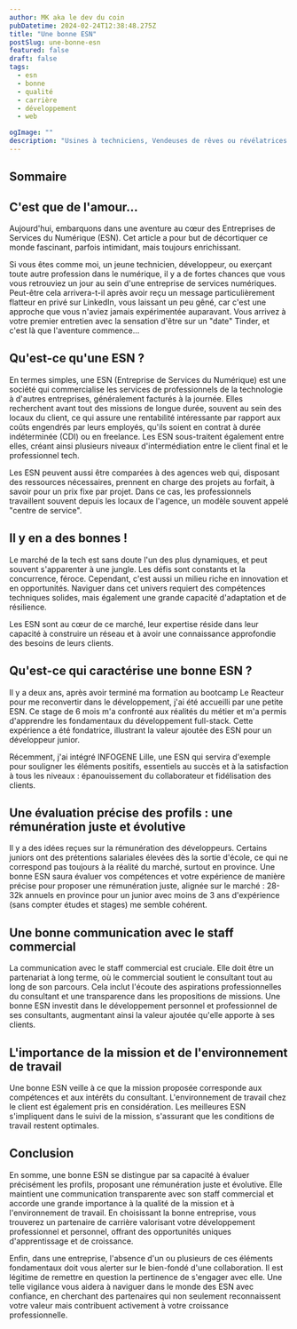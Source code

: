 ```yaml
---
author: MK aka le dev du coin
pubDatetime: 2024-02-24T12:38:48.275Z
title: "Une bonne ESN"
postSlug: une-bonne-esn
featured: false
draft: false
tags:
  - esn
  - bonne
  - qualité
  - carrière
  - développement
  - web

ogImage: ""
description: "Usines à techniciens, Vendeuses de rêves ou révélatrices de talents ? Les ESN font souvent l'objet de critiques, parlons en au travers de mon expérience"
---
```


## Sommaire

## C'est que de l'amour...

Aujourd'hui, embarquons dans une aventure au cœur des Entreprises de Services du Numérique (ESN). Cet article a pour but de décortiquer ce monde fascinant, parfois intimidant, mais toujours enrichissant.

Si vous êtes comme moi, un jeune technicien, développeur, ou exerçant toute autre profession dans le numérique, il y a de fortes chances que vous vous retrouviez un jour au sein d'une entreprise de services numériques. Peut-être cela arrivera-t-il après avoir reçu un message particulièrement flatteur en privé sur LinkedIn, vous laissant un peu gêné, car c'est une approche que vous n'aviez jamais expérimentée auparavant. Vous arrivez à votre premier entretien avec la sensation d'être sur un "date" Tinder, et c'est là que l'aventure commence...

## Qu'est-ce qu'une ESN ?

En termes simples, une ESN (Entreprise de Services du Numérique) est une société qui commercialise les services de professionnels de la technologie à d'autres entreprises, généralement facturés à la journée. Elles recherchent avant tout des missions de longue durée, souvent au sein des locaux du client, ce qui assure une rentabilité intéressante par rapport aux coûts engendrés par leurs employés, qu'ils soient en contrat à durée indéterminée (CDI) ou en freelance. Les ESN sous-traitent également entre elles, créant ainsi plusieurs niveaux d'intermédiation entre le client final et le professionnel tech.

Les ESN peuvent aussi être comparées à des agences web qui, disposant des ressources nécessaires, prennent en charge des projets au forfait, à savoir pour un prix fixe par projet. Dans ce cas, les professionnels travaillent souvent depuis les locaux de l'agence, un modèle souvent appelé "centre de service".

## Il y en a des bonnes !

Le marché de la tech est sans doute l'un des plus dynamiques, et peut souvent s'apparenter à une jungle. Les défis sont constants et la concurrence, féroce. Cependant, c'est aussi un milieu riche en innovation et en opportunités. Naviguer dans cet univers requiert des compétences techniques solides, mais également une grande capacité d'adaptation et de résilience.

Les ESN sont au cœur de ce marché, leur expertise réside dans leur capacité à construire un réseau et à avoir une connaissance approfondie des besoins de leurs clients.

## Qu'est-ce qui caractérise une bonne ESN ?

Il y a deux ans, après avoir terminé ma formation au bootcamp Le Reacteur pour me reconvertir dans le développement, j'ai été accueilli par une petite ESN. Ce stage de 6 mois m'a confronté aux réalités du métier et m'a permis d'apprendre les fondamentaux du développement full-stack. Cette expérience a été fondatrice, illustrant la valeur ajoutée des ESN pour un développeur junior.

Récemment, j'ai intégré INFOGENE Lille, une ESN qui servira d'exemple pour souligner les éléments positifs, essentiels au succès et à la satisfaction à tous les niveaux : épanouissement du collaborateur et fidélisation des clients.

## Une évaluation précise des profils : une rémunération juste et évolutive

Il y a des idées reçues sur la rémunération des développeurs. Certains juniors ont des prétentions salariales élevées dès la sortie d'école, ce qui ne correspond pas toujours à la réalité du marché, surtout en province. Une bonne ESN saura évaluer vos compétences et votre expérience de manière précise pour proposer une rémunération juste, alignée sur le marché : 28-32k annuels en province pour un junior avec moins de 3 ans d'expérience (sans compter études et stages) me semble cohérent.

## Une bonne communication avec le staff commercial

La communication avec le staff commercial est cruciale. Elle doit être un partenariat à long terme, où le commercial soutient le consultant tout au long de son parcours. Cela inclut l'écoute des aspirations professionnelles du consultant et une transparence dans les propositions de missions. Une bonne ESN investit dans le développement personnel et professionnel de ses consultants, augmentant ainsi la valeur ajoutée qu'elle apporte à ses clients.

## L'importance de la mission et de l'environnement de travail

Une bonne ESN veille à ce que la mission proposée corresponde aux compétences et aux intérêts du consultant. L'environnement de travail chez le client est également pris en considération. Les meilleures ESN s'impliquent dans le suivi de la mission, s'assurant que les conditions de travail restent optimales.

## Conclusion

En somme, une bonne ESN se distingue par sa capacité à évaluer précisément les profils, proposant une rémunération juste et évolutive. Elle maintient une communication transparente avec son staff commercial et accorde une grande importance à la qualité de la mission et à l'environnement de travail. En choisissant la bonne entreprise, vous trouverez un partenaire de carrière valorisant votre développement professionnel et personnel, offrant des opportunités uniques d'apprentissage et de croissance.

Enfin, dans une entreprise, l'absence d'un ou plusieurs de ces éléments fondamentaux doit vous alerter sur le bien-fondé d'une collaboration. Il est légitime de remettre en question la pertinence de s'engager avec elle. Une telle vigilance vous aidera à naviguer dans le monde des ESN avec confiance, en cherchant des partenaires qui non seulement reconnaissent votre valeur mais contribuent activement à votre croissance professionnelle.
